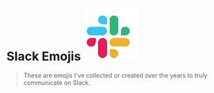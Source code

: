 # Slack Emojis ![Slack Intensifies Emoji](emojis/slack-intensifies.gif)

> These are emojis I've collected or created over the years to truly communicate on Slack.

